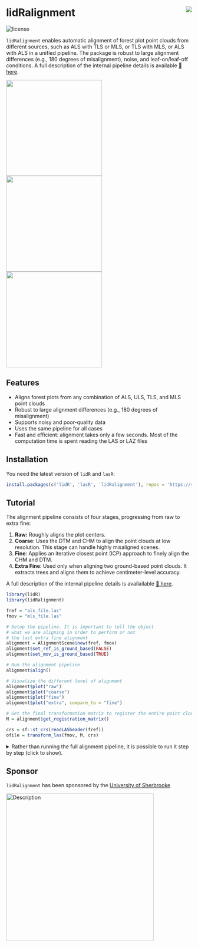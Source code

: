 lidRalignment <img src="https://raw.githubusercontent.com/r-lidar/lidRalignment/master/man/figures/logo200x231.png" align="right"/>
======================================================================================================

![license](https://img.shields.io/badge/Licence-GPL--3-blue.svg)

`lidRalignment` enables automatic alignment of forest plot point clouds from different sources, such as ALS with TLS or MLS, or TLS with MLS, or ALS with ALS in a unified pipeline. The package is robust to large alignment differences (e.g., 180 degrees of misalignment), noise, and leaf-on/leaf-off conditions. A full description of the internal pipeline details is available [:book: here](https://r-lidar.github.io/lidRalignment/articles/internal.html).

<img src="vignettes/als-mls.jpg" width="260"/> <img src="vignettes/alignement3.jpg" width="260"/> <img src="vignettes/alignement4.jpg" width="260"/>

## Features

- Aligns forest plots from any combination of ALS, ULS, TLS, and MLS point clouds
- Robust to large alignment differences (e.g., 180 degrees of misalignment)
- Supports noisy and poor-quality data
- Uses the same pipeline for all cases
- Fast and efficient: alignment takes only a few seconds. Most of the computation time is spent reading the LAS or LAZ files


## Installation

You need the latest version of `lidR` and `lasR`:  

```r
install.packages(c('lidR', 'lasR', 'lidRalignment'), repos = 'https://r-lidar.r-universe.dev')
```

## Tutorial

The alignment pipeline consists of four stages, progressing from raw to extra fine:

1. **Raw:** Roughly aligns the plot centers.
2. **Coarse**: Uses the DTM and CHM to align the point clouds at low resolution. This stage can handle highly misaligned scenes.
3. **Fine**: Applies an iterative closest point (ICP) approach to finely align the CHM and DTM.
4. **Extra Fine**: Used only when aligning two ground-based point clouds. It extracts trees and aligns them to achieve centimeter-level accuracy.

 A full description of the internal pipeline details is availailable [:book: here](https://r-lidar.github.io/lidRalignment/articles/internal.html).
 
```r
library(lidR)
library(lidRalignment)

fref = "als_file.las"
fmov = "mls_file.las"

# Setup the pipeline. It is important to tell the object
# what we are aligning in order to perform or not
# the last extra fine alignment
alignment = AlignmentScene$new(fref, fmov)
alignment$set_ref_is_ground_based(FALSE)
alignment$set_mov_is_ground_based(TRUE)

# Run the alignment pipeline
alignment$align()

# Visualize the different level of alignment
alignment$plot("raw")
alignment$plot("coarse")
alignment$plot("fine")
alignment$plot("extra", compare_to = "fine")

# Get the final transformation matrix to register the entire point cloud.
M = alignment$get_registration_matrix()

crs = sf::st_crs(readLASheader(fref))
ofile = transform_las(fmov, M, crs)
```

<details>
<summary>Rather than running the full alignment pipeline, it is possible to run it step by step (click to show).</summary>


```r
alignment = AlignmentScene$new(fref, fmov)
alignment$set_ref_is_ground_based(FALSE)
alignment$set_mov_is_ground_based(TRUE)

alignment$prepare()
alignment$plot("raw")

alignment$coarse_align()
alignment$plot("coarse")

alignment$fine_align()
alignment$plot("fine")

alignment$extra_fine_align()
alignment$plot("extra", compare_to = "fine")
```
</details>

## Sponsor

`lidRalignment` has been sponsored by the [University of Sherbrooke](https://www.usherbrooke.ca/)

<img src="https://upload.wikimedia.org/wikipedia/commons/thumb/2/23/Universit%C3%A9_de_Sherbrooke_%28logo%29_%282%29.svg/langfr-1920px-Universit%C3%A9_de_Sherbrooke_%28logo%29_%282%29.svg.png" alt="Description" width="400">
